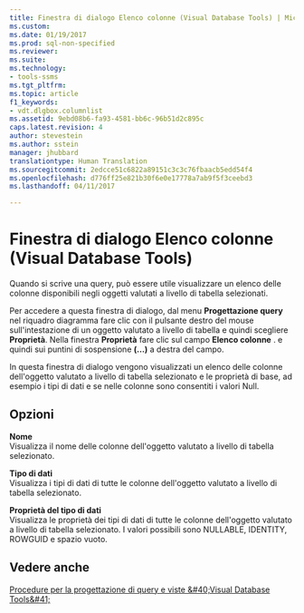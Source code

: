 ```yaml
---
title: Finestra di dialogo Elenco colonne (Visual Database Tools) | Microsoft Docs
ms.custom: 
ms.date: 01/19/2017
ms.prod: sql-non-specified
ms.reviewer: 
ms.suite: 
ms.technology:
- tools-ssms
ms.tgt_pltfrm: 
ms.topic: article
f1_keywords:
- vdt.dlgbox.columnlist
ms.assetid: 9ebd08b6-fa93-4581-bb6c-96b51d2c895c
caps.latest.revision: 4
author: stevestein
ms.author: sstein
manager: jhubbard
translationtype: Human Translation
ms.sourcegitcommit: 2edcce51c6822a89151c3c3c76fbaacb5edd54f4
ms.openlocfilehash: d776ff25e821b30f6e0e17778a7ab9f5f3ceebd3
ms.lasthandoff: 04/11/2017

---
```

# <a name="column-list-dialog-box-visual-database-tools"></a>Finestra di dialogo Elenco colonne (Visual Database Tools)
Quando si scrive una query, può essere utile visualizzare un elenco delle colonne disponibili negli oggetti valutati a livello di tabella selezionati.  
  
Per accedere a questa finestra di dialogo, dal menu **Progettazione query** nel riquadro diagramma fare clic con il pulsante destro del mouse sull'intestazione di un oggetto valutato a livello di tabella e quindi scegliere **Proprietà**. Nella finestra **Proprietà** fare clic sul campo **Elenco colonne** . e quindi sui puntini di sospensione **(…)** a destra del campo.  
  
In questa finestra di dialogo vengono visualizzati un elenco delle colonne dell'oggetto valutato a livello di tabella selezionato e le proprietà di base, ad esempio i tipi di dati e se nelle colonne sono consentiti i valori Null.  
  
## <a name="options"></a>Opzioni  
**Nome**  
Visualizza il nome delle colonne dell'oggetto valutato a livello di tabella selezionato.  
  
**Tipo di dati**  
Visualizza i tipi di dati di tutte le colonne dell'oggetto valutato a livello di tabella selezionato.  
  
**Proprietà del tipo di dati**  
Visualizza le proprietà dei tipi di dati di tutte le colonne dell'oggetto valutato a livello di tabella selezionato. I valori possibili sono NULLABLE, IDENTITY, ROWGUID e spazio vuoto.  
  
## <a name="see-also"></a>Vedere anche  
[Procedure per la progettazione di query e viste &amp;#40;Visual Database Tools&amp;#41;](../../ssms/visual-db-tools/design-queries-and-views-how-to-topics-visual-database-tools.md)  
  

